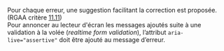 Pour chaque erreur, une suggestion facilitant la correction est proposée. (RGAA critère [11.11](https://accessibilite.public.lu/fr/rgaa4.1.2/criteres.html#crit-11-11))\
Pour annoncer au lecteur d'écran les messages ajoutés suite à une validation à la volée (*realtime form validation*), l’attribut `aria-live="assertive"` doit être ajouté au message d’erreur.